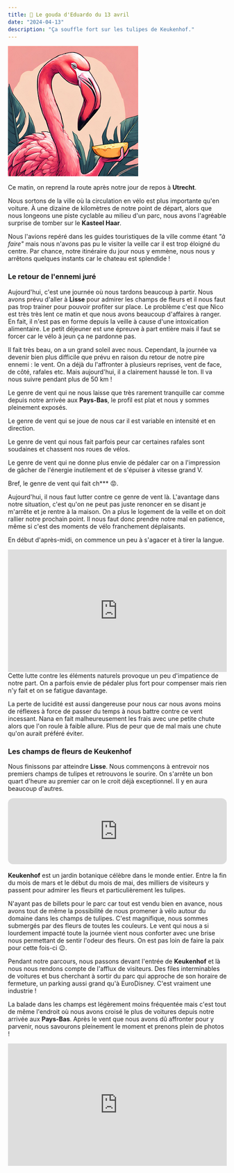 ```yaml
---
title: 🧀 Le gouda d'Eduardo du 13 avril
date: "2024-04-13"
description: "Ça souffle fort sur les tulipes de Keukenhof."
---
```


![Gouda d'Eduardo](../gouda_eduardo.png)

Ce matin, on reprend la route après notre jour de repos à **Utrecht**.

Nous sortons de la ville où la circulation en vélo est plus importante qu'en voiture. À une dizaine de kilomètres de notre point de départ, alors que nous longeons une piste cyclable au milieu d'un parc, nous avons l'agréable surprise de tomber sur le **Kasteel Haar**. 

Nous l'avions repéré dans les guides touristiques de la ville comme étant *"à faire"* mais nous n'avons pas pu le visiter la veille car il est trop éloigné du centre. Par chance, notre itinéraire du jour nous y emmène, nous nous y arrêtons quelques instants car le chateau est splendide !

### Le retour de l'ennemi juré 

Aujourd'hui, c'est une journée où nous tardons beaucoup à partir. Nous avons prévu d'aller à **Lisse** pour admirer les champs de fleurs et il nous faut pas trop trainer pour pouvoir profiter sur place. Le problème c'est que Nico est très très lent ce matin et que nous avons beaucoup d'affaires à ranger. En fait, il n'est pas en forme depuis la veille à cause d'une intoxication alimentaire. Le petit déjeuner est une épreuve à part entière mais il faut se forcer car le vélo à jeun ça ne pardonne pas.

Il fait très beau, on a un grand soleil avec nous. Cependant, la journée va devenir bien plus difficile que prévu en raison du retour de notre pire ennemi : le vent. On a déjà du l'affronter à plusieurs reprises, vent de face, de côté, rafales etc. Mais aujourd'hui, il a clairement haussé le ton. Il va nous suivre pendant plus de 50 km !

Le genre de vent qui ne nous laisse que très rarement tranquille car comme depuis notre arrivée aux **Pays-Bas**, le profil est plat et nous y sommes pleinement exposés.

Le genre de vent qui se joue de nous car il est variable en intensité et en direction.

Le genre de vent qui nous fait parfois peur car certaines rafales sont soudaines et chassent nos roues de vélos.

Le genre de vent qui ne donne plus envie de pédaler car on a l'impression de gâcher de l'énergie inutilement et de s'épuiser à vitesse grand V.

Bref, le genre de vent qui fait ch\*\*\* 😡. 

Aujourd'hui, il nous faut lutter contre ce genre de vent là. L'avantage dans notre situation, c'est qu'on ne peut pas juste renoncer en se disant je m'arrête et je rentre à la maison. On a plus le logement de la veille et on doit rallier notre prochain point. Il nous faut donc prendre notre mal en patience, même si c'est des moments de vélo franchement déplaisants.

En début d'après-midi, on commence un peu à s'agacer et à tirer la langue.

<div style="width: 100%; height: 0; position: relative; padding-bottom: 56%;"><iframe src="https://giphy.com/embed/Lln0WC92Jc2xck6Pon" style="top: 0; left: 0; width: 100%; height: 100%; position: absolute; border: 0;" allowfullscreen scrolling="no" allow="encrypted-media;" class="giphy-embed"></iframe></div 

Cette lutte contre les éléments naturels provoque un peu d'impatience de notre part. On a parfois envie de pédaler plus fort pour compenser mais rien n'y fait et on se fatigue davantage. 

La perte de lucidité est aussi dangereuse pour nous car nous avons moins de réflexes à force de passer du temps à nous battre contre ce vent incessant. Nana en fait malheureusement les frais avec une petite chute alors que l'on roule à faible allure. Plus de peur que de mal mais une chute qu'on aurait préféré éviter.

### Les champs de fleurs de Keukenhof 

Nous finissons par atteindre **Lisse**. Nous commençons à entrevoir nos premiers champs de tulipes et retrouvons le sourire. On s'arrête un bon quart d'heure au premier car on le croit déjà exceptionnel. Il y en aura beaucoup d'autres.

<iframe style="border-radius:12px" src="https://open.spotify.com/embed/track/7DSAEUvxU8FajXtRloy8M0?utm_source=generator" width="100%" height="152" frameBorder="0" allow="autoplay; clipboard-write; encrypted-media; picture-in-picture" loading="lazy"></iframe>

**Keukenhof** est un jardin botanique célèbre dans le monde entier. Entre la fin du mois de mars et le début du mois de mai, des milliers de visiteurs y passent pour admirer les fleurs et particulièrement les tulipes.

N'ayant pas de billets pour le parc car tout est vendu bien en avance, nous avons tout de même la possibilité de nous promener à vélo autour du domaine dans les champs de tulipes. C'est magnifique, nous sommes submergés par des fleurs de toutes les couleurs. Le vent qui nous a si lourdement impacté toute la journée vient nous conforter avec une brise nous permettant de sentir l'odeur des fleurs. On est pas loin de faire la paix pour cette fois-ci 😉.

Pendant notre parcours, nous passons devant l'entrée de **Keukenhof** et là nous nous rendons compte de l'afflux de visiteurs. Des files interminables de voitures et bus cherchant à sortir du parc qui approche de son horaire de fermeture, un parking aussi grand qu'à EuroDisney. C'est vraiment une industrie !

La balade dans les champs est légèrement moins fréquentée mais c'est tout de même l'endroit où nous avons croisé le plus de voitures depuis notre arrivée aux **Pays-Bas**. Après le vent que nous avons dû affronter pour y parvenir, nous savourons pleinement le moment et prenons plein de photos !

<div style="width: 100%; height: 0; position: relative; padding-bottom: 56%;"><iframe src="https://giphy.com/embed/eVh9uXk3aC6m4" style="top: 0; left: 0; width: 100%; height: 100%; position: absolute; border: 0;" allowfullscreen scrolling="no" allow="encrypted-media;" class="giphy-embed"></iframe></div>

